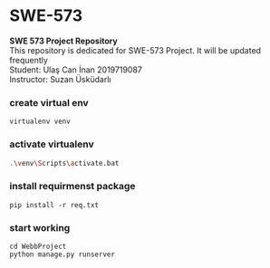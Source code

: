 # SWE-573
**SWE 573 Project Repository** <br>
This repository is dedicated for SWE-573 Project.
It will be updated frequently <br>
Student: Ulaş Can İnan 2019719087 <br>
Instructor: Suzan Üsküdarlı


### create virtual env
````shell
virtualenv venv
````

### activate virtualenv
```sh
.\venv\Scripts\activate.bat
```

### install requirmenst package
```
pip install -r req.txt 
```

### start working
```shell
cd WebbProject
python manage.py runserver 
```
